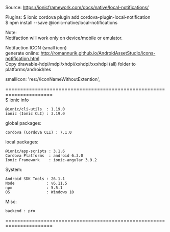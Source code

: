 Source:
https://ionicframework.com/docs/native/local-notifications/

Plugins:
$ ionic cordova plugin add cordova-plugin-local-notification <br />
$ npm install --save @ionic-native/local-notifications

Note:  <br />
Notifaction will work only on device/mobile or emulator.

Notifaction ICON (small icon) <br />
generate online: http://romannurik.github.io/AndroidAssetStudio/icons-notification.html <br/>
Copy drawable-hdpi/mdpi/xhdpi/xxhdpi/xxxhdpi (all) folder to platforms/android/res <br/>

  smallIcon: 'res://iconNameWithoutExtention',

====================================================================== <br />
$ ionic info

    @ionic/cli-utils  : 1.19.0
    ionic (Ionic CLI) : 3.19.0

global packages:

    cordova (Cordova CLI) : 7.1.0

local packages:

    @ionic/app-scripts : 3.1.6
    Cordova Platforms  : android 6.3.0
    Ionic Framework    : ionic-angular 3.9.2

System:

    Android SDK Tools : 26.1.1
    Node              : v6.11.5
    npm               : 5.5.1
    OS                : Windows 10

Misc:

    backend : pro

======================================================================


